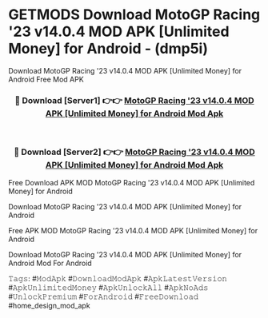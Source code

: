 # GETMODS Download MotoGP Racing '23 v14.0.4 MOD APK [Unlimited Money] for Android - (dmp5i)
Download MotoGP Racing '23 v14.0.4 MOD APK [Unlimited Money] for Android Free Mod APK

<div align="center">
<h3>🔴 Download [Server1] 👉👉 <a href="https://apk-comot.site?title=MotoGP_Racing_'23_v14.0.4_MOD_APK_[Unlimited_Money]_for_Android">MotoGP Racing '23 v14.0.4 MOD APK [Unlimited Money] for Android Mod Apk</a></h3><br>

<h3>🔴 Download [Server2] 👉👉 <a href="https://apk-comot.site?title=MotoGP_Racing_'23_v14.0.4_MOD_APK_[Unlimited_Money]_for_Android">MotoGP Racing '23 v14.0.4 MOD APK [Unlimited Money] for Android Mod Apk</a></h3>
</div>


Free Download APK MOD MotoGP Racing '23 v14.0.4 MOD APK [Unlimited Money] for Android

Download MotoGP Racing '23 v14.0.4 MOD APK [Unlimited Money] for Android 

Free APK MOD MotoGP Racing '23 v14.0.4 MOD APK [Unlimited Money] for Android 

Download MotoGP Racing '23 v14.0.4 MOD APK [Unlimited Money] for Android Mod For Android

𝚃𝚊𝚐𝚜: #𝙼𝚘𝚍𝙰𝚙𝚔 #𝙳𝚘𝚠𝚗𝚕𝚘𝚊𝚍𝙼𝚘𝚍𝙰𝚙𝚔 #𝙰𝚙𝚔𝙻𝚊𝚝𝚎𝚜𝚝𝚅𝚎𝚛𝚜𝚒𝚘𝚗 #𝙰𝚙𝚔𝚄𝚗𝚕𝚒𝚖𝚒𝚝𝚎𝚍𝙼𝚘𝚗𝚎𝚢 #𝙰𝚙𝚔𝚄𝚗𝚕𝚘𝚌𝚔𝙰𝚕𝚕 #𝙰𝚙𝚔𝙽𝚘𝙰𝚍𝚜 #𝚄𝚗𝚕𝚘𝚌𝚔𝙿𝚛𝚎𝚖𝚒𝚞𝚖 #𝙵𝚘𝚛𝙰𝚗𝚍𝚛𝚘𝚒𝚍 #𝙵𝚛𝚎𝚎𝙳𝚘𝚠𝚗𝚕𝚘𝚊𝚍 #home_design_mod_apk